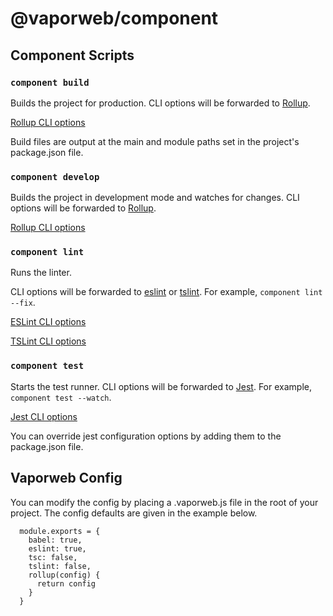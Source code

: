 # @vaporweb/component

## Component Scripts

### `component build`

Builds the project for production. CLI options will be forwarded to [Rollup](https://rollupjs.org/). 

[Rollup CLI options](https://rollupjs.org/guide/en#command-line-flags)

Build files are output at the main and module paths set in the project's package.json file.

### `component develop`

Builds the project in development mode and watches for changes. CLI options will be forwarded to [Rollup](https://rollupjs.org/). 

[Rollup CLI options](https://rollupjs.org/guide/en#command-line-flags)

### `component lint`

Runs the linter. 

CLI options will be forwarded to [eslint](https://eslint.org/) or [tslint](https://palantir.github.io/tslint). For example, `component lint --fix`.

[ESLint CLI options](https://eslint.org/docs/user-guide/command-line-interface#options)

[TSLint CLI options](https://palantir.github.io/tslint/usage/cli/#cli-usage)

### `component test`

Starts the test runner. CLI options will be forwarded to [Jest](https://jestjs.io/). For example, `component test --watch`.

[Jest CLI options](https://jestjs.io/docs/en/cli.html#options)

You can override jest configuration options by adding them to the package.json file.

## Vaporweb Config

You can modify the config by placing a .vaporweb.js file in the root of your project. The config defaults are given in the example below.

```
  module.exports = {
    babel: true,
    eslint: true,
    tsc: false,
    tslint: false,
    rollup(config) {
      return config
    }
  }
```


